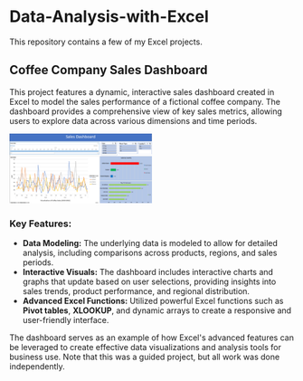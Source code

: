 # Data-Analysis-with-Excel

This repository contains a few of my Excel projects.

## Coffee Company Sales Dashboard

This project features a dynamic, interactive sales dashboard created in Excel to model the sales performance of a fictional coffee company. The dashboard provides a comprehensive view of key sales metrics, allowing users to explore data across various dimensions and time periods.

<img src="CoffeeSalesDashboard.png" alt="Dashboard" width="50%">

### Key Features:
- **Data Modeling:** The underlying data is modeled to allow for detailed analysis, including comparisons across products, regions, and sales periods.
- **Interactive Visuals:** The dashboard includes interactive charts and graphs that update based on user selections, providing insights into sales trends, product performance, and regional distribution.
- **Advanced Excel Functions:** Utilized powerful Excel functions such as **Pivot tables**, **XLOOKUP**, and dynamic arrays to create a responsive and user-friendly interface.

The dashboard serves as an example of how Excel's advanced features can be leveraged to create effective data visualizations and analysis tools for business use. Note that this was a guided project, but all work was done independently.
